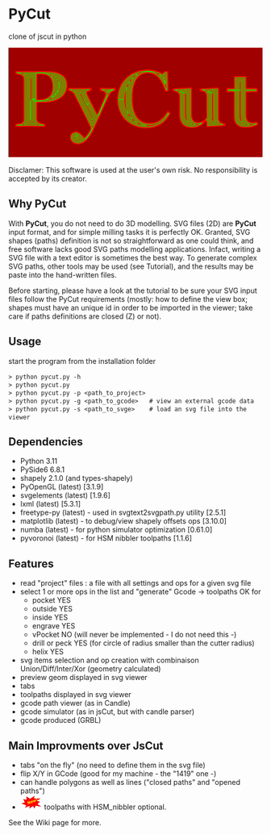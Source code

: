 # PyCut

clone of jscut in python

![pycut](resources/pycut_img.png)

Disclamer: This software is used at the user's own risk. No responsibility is accepted by its creator.

## Why PyCut

With <strong>PyCut</strong>, you do not need to do 3D modelling. SVG files (2D) are <strong>PyCut</strong> input format, and for simple milling tasks it is perfectly OK. Granted, SVG shapes (paths) definition is not so straightforward as one could think, and free software lacks good SVG paths modelling applications. Infact, writing a SVG file with a text editor is sometimes the best way. To generate complex SVG paths, other tools may be used (see Tutorial), and the results may be paste into the hand-written files.

Before starting, please have a look at the tutorial to be sure your SVG input files follow the PyCut requirements (mostly: how to define the view box; shapes must have an unique id in order to be imported in the viewer; take care if paths definitions are closed (Z) or not).

## Usage

start the program from the installation folder

```
> python pycut.py -h
> python pycut.py
> python pycut.py -p <path_to_project>
> python pycut.py -g <path_to_gcode>   # view an external gcode data
> python pycut.py -s <path_to_svge>    # load an svg file into the viewer
```

## Dependencies

- Python 3.11
- PySide6 6.8.1
- shapely 2.1.0 (and types-shapely)
- PyOpenGL (latest) [3.1.9]
- svgelements (latest) [1.9.6]
- lxml (latest) [5.3.1]
- freetype-py (latest) - used in svgtext2svgpath.py utility [2.5.1]
- matplotlib (latest) - to debug/view shapely offsets ops [3.10.0]
- numba (latest) - for python simulator optimization [0.61.0]
- pyvoronoi (latest) - for HSM nibbler toolpaths [1.1.6]

## Features

- read "project" files : a file with all settings and ops for a given svg file
- select 1 or more ops in the list and "generate" Gcode -> toolpaths OK for
  - pocket YES
  - outside YES
  - inside YES
  - engrave YES
  - vPocket NO (will never be implemented - I do not need this -)
  - drill or peck YES (for circle of radius smaller than the cutter radius)
  - helix YES
- svg items selection and op creation with combinaison Union/Diff/Inter/Xor (geometry calculated)
- preview geom displayed in svg viewer
- tabs
- toolpaths displayed in svg viewer
- gcode path viewer (as in Candle)
- gcode simulator (as in jsCut, but with candle parser)
- gcode produced (GRBL)

## Main Improvments over JsCut

- tabs "on the fly" (no need to define them in the svg file)
- flip X/Y in GCode (good for my machine - the "1419" one -)
- can handle polygons as well as lines ("closed paths" and "opened paths")
- ![new](resources/new_img.png) toolpaths with HSM_nibbler optional.

See the Wiki page for more.
